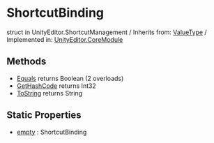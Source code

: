 # ShortcutBinding
struct in UnityEditor.ShortcutManagement
 / Inherits from: <a href="https://docs.unity3d.com/6000.0/Documentation/ScriptReference/ValueType.html">ValueType</a> / Implemented in: <a href="https://docs.unity3d.com/6000.0/Documentation/ScriptReference/UnityEditor.CoreModule.html">UnityEditor.CoreModule</a>

## Methods
- <a href="https://docs.unity3d.com/6000.0/Documentation/ScriptReference/ShortcutBinding.Equals.html">Equals</a> returns Boolean (2 overloads)
- <a href="https://docs.unity3d.com/6000.0/Documentation/ScriptReference/ShortcutBinding.GetHashCode.html">GetHashCode</a> returns Int32
- <a href="https://docs.unity3d.com/6000.0/Documentation/ScriptReference/ShortcutBinding.ToString.html">ToString</a> returns String

## Static Properties
- <a href="https://docs.unity3d.com/6000.0/Documentation/ScriptReference/ShortcutBinding-empty.html">empty</a> : ShortcutBinding
